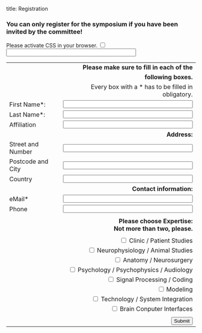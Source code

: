 title: Registration

### You can only register for the symposium if you have been invited by the committee!

<div markdown="1" >
<form id="register" name="register" action="http://vianna.de/fcgi-bin/register_cal2015.py" method="POST">
<!-- next few lines are to fight of unwanted bots and humans don't fill those -->
<div class="very_important">
Please activate CSS in your browser.
<input type="checkbox" name="terms">
<input type="text"size="40" maxlength="50" name="name">
</div>

|             |                                                                                                                  |
| --------    | ---------------------------------------------------------------------------------------------------------------: |
||**Please make sure to fill in each of the** |
||**following boxes.**|
||Every box with a * has to be filled in obligatory. |
| First Name*: | <input type="text" size="40" maxlength="50" name="FirstName">   |
| Last Name*: | <input type="text" size="40" maxlength="50" name="LastName">     |
| Affiliation|  <input type="text" size="40" maxlength="100" name="Affiliation" >|
||**Address:**|
|Street and Number|<input type="text" size="40" maxlength="100"  name="Address" >|
|Postcode and City|<input type="text" size="40" maxlength="40" name="City" >|
|Country| <input type="text" size="40" maxlength="40" name="Country" >|
||**Contact information:**|
|eMail*| <input type="text" size="40" maxlength="60" name="email"> |  
|Phone|<input type="text" size="40" maxlength="40" name="Phone">|
|||
||**Please choose Expertise: <br> Not more than two, please.**|
| | |
| |  <input type="checkbox" name="clinic" value="✓"> Clinic / Patient Studies |
| |  <input type="checkbox" name="animals" value="✓"> Neurophysiology / Animal Studies |
| |  <input type="checkbox" name="anatomy" value="✓"> Anatomy / Neurosurgery |
| |  <input type="checkbox" name="psychology" value="✓"> Psychology / Psychophysics / Audiology |
| |  <input type="checkbox" name="coding" value="✓"> Signal Processing / Coding |
| |  <input type="checkbox" name="modeling" value="✓"> Modeling |
| |  <input type="checkbox" name="technology" value="✓"> Technology / System Integration |
| |  <input type="checkbox" name="bci" value="✓"> Brain Conputer Interfaces |
|||
| | <input type="submit" class="btn btn-primary btn-lg" value="Submit"> |

</form>
</div>


